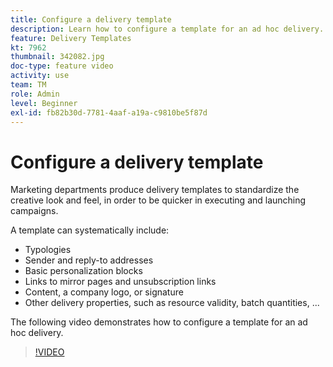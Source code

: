 ```yaml
---
title: Configure a delivery template
description: Learn how to configure a template for an ad hoc delivery.
feature: Delivery Templates
kt: 7962
thumbnail: 342082.jpg
doc-type: feature video
activity: use
team: TM
role: Admin
level: Beginner
exl-id: fb82b30d-7781-4aaf-a19a-c9810be5f87d
---
```

# Configure a delivery template

Marketing departments produce delivery templates to standardize the creative look and feel, in order to be quicker in executing and launching campaigns.

A template can systematically include:

* Typologies
* Sender and reply-to addresses
* Basic personalization blocks
* Links to mirror pages and unsubscription links
* Content, a company logo, or signature
* Other delivery properties, such as resource validity, batch quantities, ...

The following video demonstrates how to configure a template for an ad hoc delivery.

>[!VIDEO](https://video.tv.adobe.com/v/342082?quality=12)
